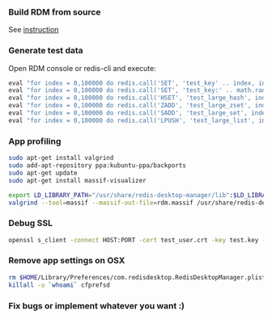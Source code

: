 ### Build RDM from source
See [instruction](install.md#build-from-source)

### Generate test data
Open RDM console or redis-cli and execute:

```lua
eval "for index = 0,100000 do redis.call('SET', 'test_key' .. index, index) end" 0
eval "for index = 0,100000 do redis.call('SET', 'test_key:' .. math.random(1, 100) .. ':' .. math.random(1,100), index) end" 0
eval "for index = 0,100000 do redis.call('HSET', 'test_large_hash', index, index) end" 0
eval "for index = 0,100000 do redis.call('ZADD', 'test_large_zset', index, index) end" 0
eval "for index = 0,100000 do redis.call('SADD', 'test_large_set', index) end" 0
eval "for index = 0,100000 do redis.call('LPUSH', 'test_large_list', index) end" 0
```

### App profiling

```bash
sudo apt-get install valgrind
sudo add-apt-repository ppa:kubuntu-ppa/backports 
sudo apt-get update
sudo apt-get install massif-visualizer

export LD_LIBRARY_PATH="/usr/share/redis-desktop-manager/lib":$LD_LIBRARY_PATH
valgrind --tool=massif --massif-out-file=rdm.massif /usr/share/redis-desktop-manager/bin/rdm

```

### Debug SSL
```bash
openssl s_client -connect HOST:PORT -cert test_user.crt -key test.key -CAfile test_ca.pem
```

### Remove app settings on OSX
```bash
rm $HOME/Library/Preferences/com.redisdesktop.RedisDesktopManager.plist
killall -u `whoami` cfprefsd
```

### Fix bugs or implement whatever you want :)
